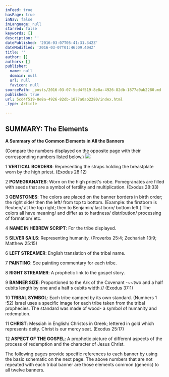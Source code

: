 ```yaml
---
inFeed: true
hasPage: true
inNav: false
inLanguage: null
starred: false
keywords: []
description: ''
datePublished: '2016-03-07T05:41:31.342Z'
dateModified: '2016-03-07T01:46:09.404Z'
title: ''
author: []
authors: []
publisher:
  name: null
  domain: null
  url: null
  favicon: null
sourcePath: _posts/2016-03-07-5cd4f519-8e8a-4926-82db-1877a0ab2280.md
published: true
url: 5cd4f519-8e8a-4926-82db-1877a0ab2280/index.html
_type: Article

---
```

## SUMMARY: The Elements

**A Summary of the Common Elements in All the Banners**

(Compare the numbers displayed on the opposite page
with their corresponding numbers listed below.)
![](https://the-grid-user-content.s3-us-west-2.amazonaws.com/0ad948fd-80f1-4013-931d-e208413398f7.jpg)

1      **VERTICAL BORDERS**: Representing the straps holding the breastplate worn by the high priest.
(Exodus 28:12)

2     **POMEGRANATES**: Worn on the high priest's robe. Pomegranates are filled with seeds that are
a symbol of fertility and multiplication. (Exodus 28:33)

3     **GEMSTONES**: The colors are placed on the banner borders in birth order; the right side/ then
the left/ from top to bottom. (Example: the firstborn is Reuben/ at the top right; then to Benjamin/
last born/ bottom left.) The colors all have meaning/ and differ as to hardness/ distribution/
processing of formation/ etc.

4    **NAME IN HEBREW SCRIPT**: For the tribe displayed.

5     **SILVER SAILS**: Representing humanity. (Proverbs 25:4; Zechariah 13:9; Matthew 25:15)

6     **LEFT STREAMER**: English translation of the tribal name.

7     **PAINTING**: See painting commentary for each tribe.

8    **RIGHT STREAMER**: A prophetic link to the gospel story.

9    **BANNER SIZE**: Proportioned to the Ark of the Covenant -~~two and a half cubits length by one
and a half s cubits width.// (Exodus 37:1)

10   **TRIBAL SYMBOL**: Each tribe camped by its own standard. (Numbers 1 :52) Israel uses a specific
image for each tribe taken from the tribal prophecies. The standard was made of wood- a
symbol of humanity and redemption.

11    **CHRIST**: Messiah in English/ Christos in Greek; lettered in gold which represents deity. Christ
is our mercy seat. (Exodus 25:17)

12    **ASPECT OF THE GOSPEL**: A prophetic picture of different aspects of the process of redemption
and the character of Jesus Christ.

The following pages provide specific references to each banner by using the basic schematic on
the next page. The above numbers that are not repeated with each tribal banner are those elements
common (generic) to all twelve banners.